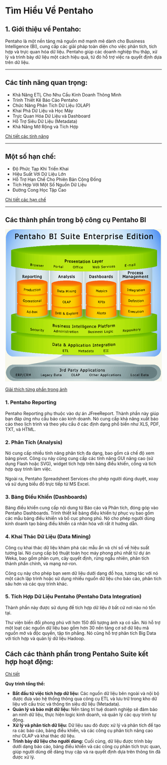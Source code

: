 # Tìm Hiểu Về Pentaho

## 1. Giới thiệu về Pentaho:

Pentaho là một nền tảng mã nguồn mở mạnh mẽ dành cho Business Intelligence (BI), cung cấp các giải pháp toàn diện cho việc phân tích, tích hợp và trực quan hóa dữ liệu. Pentaho giúp các doanh nghiệp thu thập, xử lý và trình bày dữ liệu một cách hiệu quả, từ đó hỗ trợ việc ra quyết định dựa trên dữ liệu.

---

## Các tính năng quan trọng:

- Khả Năng ETL Cho Nhu Cầu Kinh Doanh Thông Minh
- Trình Thiết Kế Báo Cáo Pentaho
- Chức Năng Phân Tích Dữ Liệu (OLAP)
- Khai Phá Dữ Liệu và Học Máy
- Trực Quan Hóa Dữ Liệu và Dashboard
- Hỗ Trợ Siêu Dữ Liệu (Metadata)
- Khả Năng Mở Rộng và Tích Hợp

[Chi tiết các tính năng](pentaho_features.md#các-tính-năng-chính-của-pentaho)

---

## Một số hạn chế:

- Độ Phức Tạp Khi Triển Khai
- Hiệu Suất Với Dữ Liệu Lớn
- Hỗ Trợ Hạn Chế Cho Phiên Bản Cộng Đồng
- Tích Hợp Với Một Số Nguồn Dữ Liệu
- Đường Cong Học Tập Cao

[Chi tiết các hạn chế](pentaho_features.md#hạn-chế-của-pentaho)

---

## Các thành phần trong bộ công cụ Pentaho BI

![](images/1731083009732.png)

[Giải thích từng phần trong ảnh](pentaho_bi_suite_enterprise.mds)

### 1. Pentaho Reporting

Pentaho Reporting phụ thuộc vào dự án JFreeReport. Thành phần này giúp bạn đáp ứng nhu cầu báo cáo kinh doanh. Nó cung cấp khả năng xuất báo cáo theo lịch trình và theo yêu cầu ở các định dạng phổ biến như XLS, PDF, TXT, và HTML.

### 2. Phân Tích (Analysis)

Nó cung cấp nhiều tính năng phân tích đa dạng, bao gồm cả chế độ xem bảng pivot. Công cụ này cũng cung cấp các tính năng GUI nâng cao (sử dụng Flash hoặc SVG), widget tích hợp trên bảng điều khiển, cổng và tích hợp quy trình làm việc.

Ngoài ra, Pentaho Spreadsheet Services cho phép người dùng duyệt, xoay và sử dụng biểu đồ trực tiếp từ MS Excel.

### 3. Bảng Điều Khiển (Dashboards)

Bảng điều khiển cung cấp nội dung từ Báo cáo và Phân tích, đóng góp vào Pentaho Dashboards. Trình thiết kế bảng điều khiển tự phục vụ bao gồm các mẫu bảng điều khiển và bố cục phong phú. Nó cho phép người dùng kinh doanh tạo bảng điều khiển cá nhân hóa với rất ít hướng dẫn.

### 4. Khai Thác Dữ Liệu (Data Mining)

Công cụ khai thác dữ liệu khám phá các mẫu ẩn và chỉ số về hiệu suất tương lai. Nó cung cấp bộ thuật toán học máy phong phú nhất từ dự án Weka, bao gồm phân cụm, cây quyết định, rừng ngẫu nhiên, phân tích thành phần chính, và mạng nơ-ron.

Công cụ này cho phép bạn xem dữ liệu dưới dạng đồ họa, tương tác với nó một cách lập trình hoặc sử dụng nhiều nguồn dữ liệu cho báo cáo, phân tích sâu hơn và các quy trình khác.

### 5. Tích Hợp Dữ Liệu Pentaho (Pentaho Data Integration)

Thành phần này được sử dụng để tích hợp dữ liệu ở bất cứ nơi nào nó tồn tại.

Thư viện biến đổi phong phú với hơn 150 đối tượng ánh xạ có sẵn. 
Nó hỗ trợ một loạt các nguồn dữ liệu bao gồm hơn 30 nền tảng cơ sở dữ liệu mã nguồn mở và độc quyền, tập tin phẳng. Nó cũng hỗ trợ phân tích Big Data với tích hợp và quản lý dữ liệu Hadoop.

## Cách các thành phần trong Pentaho Suite kết hợp hoạt động:

[Chi tiết](how_pentaho_components_work_together.md)

**Quy trình tổng thể:**
- **Bắt đầu từ việc tích hợp dữ liệu:** Các nguồn dữ liệu bên ngoài và nội bộ được đưa vào hệ thống thông qua công cụ ETL và lưu trữ trong kho dữ liệu với cấu trúc và thông tin siêu dữ liệu (Metadata).
- **Quản lý và bảo mật dữ liệu:** Nền tảng trí tuệ doanh nghiệp sẽ đảm bảo an ninh dữ liệu, thực hiện logic kinh doanh, và quản lý các quy trình tự động.
- **Xử lý và phân tích dữ liệu:** Dữ liệu sau đó được xử lý và phân tích để tạo ra các báo cáo, bảng điều khiển, và các công cụ phân tích nâng cao như OLAP và khai thác dữ liệu.
- **Trình bày dữ liệu cho người dùng:** Cuối cùng, dữ liệu được trình bày dưới dạng báo cáo, bảng điều khiển và các công cụ phân tích trực quan, giúp người dùng dễ dàng truy cập và ra quyết định dựa trên thông tin đã được xử lý.
